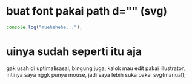 # buat font pakai path d="" (svg)

```javascript
console.log("muehehehe...");
```

# uinya sudah seperti itu aja

gak usah di uptimalisasai, bingung juga, kalok mau edit pakai illustrator, intinya saya nggk punya mouse, jadi saya lebih suka pakai svg(manual);
